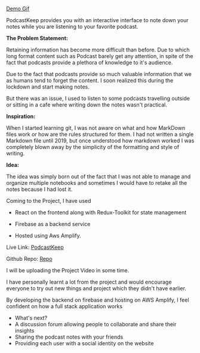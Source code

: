 [Demo Gif](https://imgur.com/a/erDpz7k)


PodcastKeep provides you with an interactive interface to note down your notes while you are listening to your favorite podcast.

**The Problem Statement:**

Retaining information has become more difficult than before. Due to which long format content such as Podcast barely get any attention, in spite of the fact that podcasts provide a plethora of knowledge to it's audience. 

Due to the fact that podcasts provide so much valuable information that we as humans tend to forget the content. I soon realized this during the lockdown and start making notes.

But there was an issue, I used to listen to some podcasts travelling outside or sitting in a cafe where writing down the notes wasn't practical.

**Inspiration:**

When I started learning git, I was not aware on what and how MarkDown files work or how are the rules structured for them. I had not written a single Markdown file until 2019, but once understood how markdown worked I was completely blown away by the simplicity of the formatting and style of writing.

**Idea:**

The idea was simply born out of the fact that I was not able to manage and organize multiple notebooks and sometimes I would have to retake all the notes because I had lost it.

Coming to the Project, I have used 

- React on the frontend along with Redux-Toolkit for state management

- Firebase as a backend service

- Hosted using Aws Amplify.

Live Link:  [PodcastKeep](https://dev9823.d20d8jqjompjzi.amplifyapp.com) 

Github Repo: [Repo](https://github.com/ashfaqhaq/podcast-notes/)

I will be uploading the Project Video in some time.

I have personally learnt a lot from the project and would encourage everyone to try out new things and project which they didn't have earlier. 

By developing the backend on firebase and hosting on AWS Amplify, I feel confident on how a full stack application works



- What's next?
- A discussion forum allowing people to collaborate and share their insights
- Sharing the podcast notes with your friends
- Providing each user with a social identity on the website


